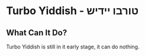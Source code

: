 # Turbo Yiddish - טורבו יידיש
##   What Can It Do?
Turbo Yiddish is still in it early stage, it can do nothing.
